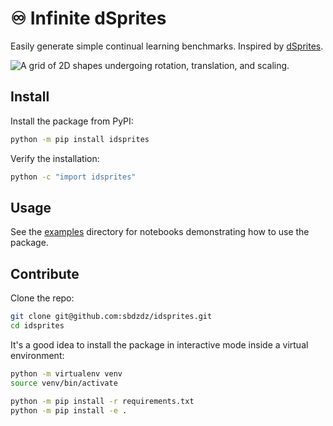 # ♾ Infinite dSprites

Easily generate simple continual learning benchmarks. Inspired by [dSprites](https://github.com/google-deepmind/dsprites-dataset).

![A grid of 2D shapes undergoing rotation, translation, and scaling.](img/shapes.gif)

## Install

Install the package from PyPI:

```bash
python -m pip install idsprites
```

Verify the installation:

```bash
python -c "import idsprites"
```

## Usage

See the [examples](examples) directory for notebooks demonstrating how to use the package.

## Contribute

Clone the repo:

```bash
git clone git@github.com:sbdzdz/idsprites.git
cd idsprites
```

It's a good idea to install the package in interactive mode inside a virtual environment:

```bash
python -m virtualenv venv
source venv/bin/activate

python -m pip install -r requirements.txt
python -m pip install -e .
```